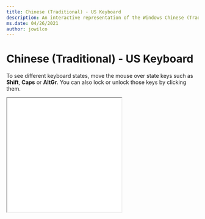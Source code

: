 ```yaml
---
title: Chinese (Traditional) - US Keyboard
description: An interactive representation of the Windows Chinese (Traditional) - USKeyboard. To see different keyboard states, click or move the mouse over the state keys.
ms.date: 04/26/2021
author: jowilco
---
```


# Chinese (Traditional) - US Keyboard

To see different keyboard states, move the mouse over state keys such as **Shift**, **Caps** or **AltGr**. You can also lock or unlock those keys by clicking them.

<iframe src="kbdus_4.html" height="300"></iframe>

